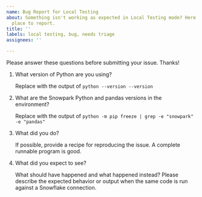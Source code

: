 ```yaml
---
name: Bug Report for Local Testing
about: Something isn't working as expected in Local Testing mode? Here is the right
  place to report.
title: ''
labels: local testing, bug, needs triage
assignees: ''

---
```


Please answer these questions before submitting your issue. Thanks!

1. What version of Python are you using?

   Replace with the output of `python --version --version`

2. What are the Snowpark Python and pandas versions in the environment?

   Replace with the output of `python -m pip freeze | grep -e "snowpark" -e "pandas"`

3. What did you do?

   If possible, provide a recipe for reproducing the issue.
   A complete runnable program is good.

4. What did you expect to see?

   What should have happened and what happened instead? Please describe the expected behavior or output when the same code is run against a Snowflake connection.


<!--
If you need urgent assistance reach out to support for escalated issue processing https://community.snowflake.com/s/article/How-To-Submit-a-Support-Case-in-Snowflake-Lodge
-->
